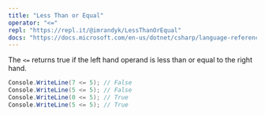```yaml
---
title: "Less Than or Equal"
operator: "<="
repl: "https://repl.it/@imrandyk/LessThanOrEqual"
docs: "https://docs.microsoft.com/en-us/dotnet/csharp/language-reference/operators/comparison-operators#less-than-or-equal-operator-"
---
```


The `<=` returns true if the left hand operand is less than or equal to the right hand.

```cs
Console.WriteLine(7 <= 5); // False
Console.WriteLine(5 <= 5); // False
Console.WriteLine(0 <= 5); // True
Console.WriteLine(5 <= 5); // True
```
